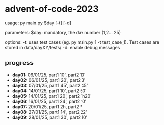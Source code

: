 # advent-of-code-2023

usage:
py main.py $day [-t] [-d]

parameters:
$day: mandatory, the day number (1,2... 25)

options:
-t: uses test cases (eg. py main.py 1 -t test_case_1). Test cases are stored in data/dayXY/tests/
-d: enable debug messages

## progress

- **day01:** 06/01/25, part1 10', part2 10'
- **day02:** 06/01/25, part1 20', part2 3'
- **day03:** 07/01/25, part1 45', part2 45'
- **day04:** 14/01/25, part1 10', part2 50'
- **day05:** 14/01/25, part1 20', part2 1h20'
- **day06:** 16/01/25, part1 24', part2 10'
- **day07:** 20/01/25, part1 2h, part2 \*
- **day08:** 27/01/25, part1 14', part2 22'
- **day09:** 28/01/25, part1 30', part2 10'